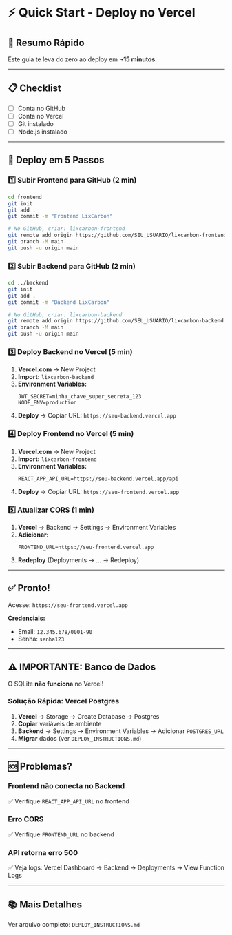 # ⚡ Quick Start - Deploy no Vercel

## 🎯 Resumo Rápido

Este guia te leva do zero ao deploy em **~15 minutos**.

---

## 📋 Checklist

- [ ] Conta no GitHub
- [ ] Conta no Vercel  
- [ ] Git instalado
- [ ] Node.js instalado

---

## 🚀 Deploy em 5 Passos

### 1️⃣ Subir Frontend para GitHub (2 min)

```bash
cd frontend
git init
git add .
git commit -m "Frontend LixCarbon"

# No GitHub, criar: lixcarbon-frontend
git remote add origin https://github.com/SEU_USUARIO/lixcarbon-frontend.git
git branch -M main
git push -u origin main
```

### 2️⃣ Subir Backend para GitHub (2 min)

```bash
cd ../backend
git init
git add .
git commit -m "Backend LixCarbon"

# No GitHub, criar: lixcarbon-backend
git remote add origin https://github.com/SEU_USUARIO/lixcarbon-backend.git
git branch -M main
git push -u origin main
```

### 3️⃣ Deploy Backend no Vercel (5 min)

1. **Vercel.com** → New Project
2. **Import:** `lixcarbon-backend`
3. **Environment Variables:**
   ```
   JWT_SECRET=minha_chave_super_secreta_123
   NODE_ENV=production
   ```
4. **Deploy** → Copiar URL: `https://seu-backend.vercel.app`

### 4️⃣ Deploy Frontend no Vercel (5 min)

1. **Vercel.com** → New Project
2. **Import:** `lixcarbon-frontend`
3. **Environment Variables:**
   ```
   REACT_APP_API_URL=https://seu-backend.vercel.app/api
   ```
4. **Deploy** → Copiar URL: `https://seu-frontend.vercel.app`

### 5️⃣ Atualizar CORS (1 min)

1. **Vercel** → Backend → Settings → Environment Variables
2. **Adicionar:**
   ```
   FRONTEND_URL=https://seu-frontend.vercel.app
   ```
3. **Redeploy** (Deployments → ... → Redeploy)

---

## ✅ Pronto!

Acesse: `https://seu-frontend.vercel.app`

**Credenciais:**
- Email: `12.345.678/0001-90`
- Senha: `senha123`

---

## ⚠️ IMPORTANTE: Banco de Dados

O SQLite **não funciona** no Vercel!

### Solução Rápida: Vercel Postgres

1. **Vercel** → Storage → Create Database → Postgres
2. **Copiar** variáveis de ambiente
3. **Backend** → Settings → Environment Variables → Adicionar `POSTGRES_URL`
4. **Migrar** dados (ver `DEPLOY_INSTRUCTIONS.md`)

---

## 🆘 Problemas?

### Frontend não conecta no Backend
✅ Verifique `REACT_APP_API_URL` no frontend

### Erro CORS
✅ Verifique `FRONTEND_URL` no backend

### API retorna erro 500
✅ Veja logs: Vercel Dashboard → Backend → Deployments → View Function Logs

---

## 📚 Mais Detalhes

Ver arquivo completo: `DEPLOY_INSTRUCTIONS.md`

